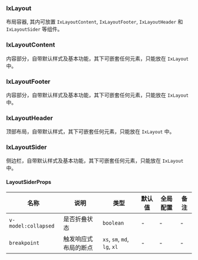 
### IxLayout

布局容器, 其内可放置 `IxLayoutContent`, `IxLayoutFooter`, `IxLayoutHeader` 和 `IxLayoutSider` 等组件。

### IxLayoutContent

内容部分，自带默认样式及基本功能，其下可嵌套任何元素，只能放在 `IxLayout` 中。

### IxLayoutFooter

内容部分，自带默认样式及基本功能，其下可嵌套任何元素，只能放在 `IxLayout` 中。

### IxLayoutHeader

顶部布局，自带默认样式，其下可嵌套任何元素，只能放在 `IxLayout` 中。

### IxLayoutSider

侧边栏，自带默认样式及基本功能，其下可嵌套任何元素，只能放在 `IxLayout` 中。

#### LayoutSiderProps

| 名称 | 说明 | 类型  | 默认值 | 全局配置 | 备注 |
| --- | --- | --- | --- | --- | --- |
| `v-model:collapsed` | 是否折叠状态 | `boolean` | - | - | -  |
| `breakpoint` | 触发响应式布局的断点 | `xs`, `sm`, `md`, `lg`, `xl` | - | - |  - |
